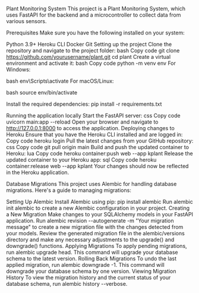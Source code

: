 Plant Monitoring System
This project is a Plant Monitoring System, which uses FastAPI for the backend and a microcontroller to collect data from various sensors.

Prerequisites
Make sure you have the following installed on your system:

Python 3.9+
Heroku CLI
Docker
Git
Setting up the project
Clone the repository and navigate to the project folder:
bash
Copy code
git clone https://github.com/yourusername/plant.git
cd plant
Create a virtual environment and activate it:
bash
Copy code
python -m venv env
For Windows:

bash
env\Scripts\activate
For macOS/Linux:

bash
source env/bin/activate

Install the required dependencies:
pip install -r requirements.txt

Running the application locally
Start the FastAPI server:
css
Copy code
uvicorn main:app --reload
Open your browser and navigate to http://127.0.0.1:8000 to access the application.
Deploying changes to Heroku
Ensure that you have the Heroku CLI installed and are logged in:
Copy code
heroku login
Pull the latest changes from your GitHub repository:
css
Copy code
git pull origin main
Build and push the updated container to Heroku:
lua
Copy code
heroku container:push web --app kplant
Release the updated container to your Heroku app:
sql
Copy code
heroku container:release web --app kplant
Your changes should now be reflected in the Heroku application.


Database Migrations
This project uses Alembic for handling database migrations. Here's a guide to managing migrations:

Setting Up Alembic
Install Alembic using pip: pip install alembic
Run alembic init alembic to create a new Alembic configuration in your project.
Creating a New Migration
Make changes to your SQLAlchemy models in your FastAPI application.
Run alembic revision --autogenerate -m "Your migration message" to create a new migration file with the changes detected from your models.
Review the generated migration file in the alembic/versions directory and make any necessary adjustments to the upgrade() and downgrade() functions.
Applying Migrations
To apply pending migrations, run alembic upgrade head. This command will upgrade your database schema to the latest version.
Rolling Back Migrations
To undo the last applied migration, run alembic downgrade -1. This command will downgrade your database schema by one version.
Viewing Migration History
To view the migration history and the current status of your database schema, run alembic history --verbose.